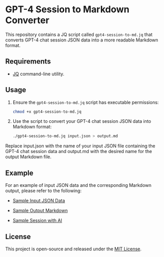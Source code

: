 # GPT-4 Session to Markdown Converter

This repository contains a JQ script called `gpt4-session-to-md.jq` that converts GPT-4 chat session JSON data into a more readable Markdown format.

## Requirements

- [JQ](https://stedolan.github.io/jq/) command-line utility.

## Usage

1. Ensure the `gpt4-session-to-md.jq` script has executable permissions:
    ```bash
    chmod +x gpt4-session-to-md.jq
    ```
2. Use the script to convert your GPT-4 chat session JSON data into Markdown format:

    ```bash
    ./gpt4-session-to-md.jq input.json > output.md
    ```

Replace input.json with the name of your input JSON file containing the GPT-4 chat session data and output.md with the desired name for the output Markdown file.

## Example
For an example of input JSON data and the corresponding Markdown output, please refer to the following:

- [Sample Input JSON Data](sample-input.json)
- [Sample Output Markdown](sample-output.md)

- [Sample Session with AI](github-pages.md)

## License
This project is open-source and released under the [MIT License](LICENSE).
